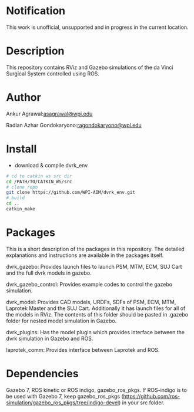 Notification
====================

This work is unofficial, unsupported and in progress in the current location.

Description
====================
This repository contains RViz and Gazebo simulations of the da Vinci Surgical System controlled using ROS. 

# Author

Ankur Agrawal:asagrawal@wpi.edu

Radian Azhar Gondokaryono:ragondokaryono@wpi.edu


# Install
* download & compile dvrk_env

```sh
# cd to catkin ws src dir
cd /PATH/TO/CATKIN_WS/src
# clone repo
git clone https://github.com/WPI-AIM/dvrk_env.git
# build
cd ..
catkin_make
```
# Packages

This is a short description of the packages in this repository. The detailed explanations and instructions are available in the packages itself.

dvrk_gazebo: Provides launch files to launch PSM, MTM, ECM, SUJ Cart and the full dvrk models in gazebo.

dvrk_gazebo_control: Provides example codes to control the gazebo simulation.

dvrk_model: Provides CAD models, URDFs, SDFs of PSM, ECM, MTM, Laprotek Master and the SUJ Cart. Additionally it has launch files for all of the models in RViz. The contents of this folder should be pasted in .gazebo folder for nested model simulation in Gazebo.

dvrk_plugins: Has the model plugin which provides interface between the dvrk simulation in Gazebo and ROS.

laprotek_comm: Provides interface between Laprotek and ROS.


# Dependencies

Gazebo 7, ROS kinetic or ROS indigo, gazebo_ros_pkgs. If ROS-indigo is to be used with Gazebo 7, keep gazebo_ros_pkgs (https://github.com/ros-simulation/gazebo_ros_pkgs/tree/indigo-devel) in your src folder.
